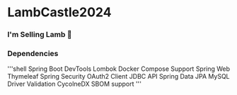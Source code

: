 # LambCastle2024

### I'm Selling Lamb 🐑

### Dependencies
'''shell
Spring Boot DevTools
Lombok
Docker Compose Support
Spring Web
Thymeleaf
Spring Security
OAuth2 Client
JDBC API
Spring Data JPA
MySQL Driver
Validation
CycolneDX SBOM support
'''
